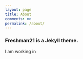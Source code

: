 ```yaml
---
layout: page
title: About
comments: no
permalink: /about/
---
```



### Freshman21 is a Jekyll theme.

I am working in
